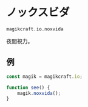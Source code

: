 
# ノックスビダ

`magikcraft.io.noxvida`

夜間視力。

## 例

```javascript
const magik = magikcraft.io;

function see() {
    magik.noxvida();
}
```